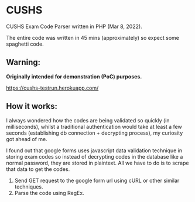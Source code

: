 # CUSHS
CUSHS Exam Code Parser written in PHP (Mar 8, 2022). 

The entire code was written in 45 mins (approximately) so expect some spaghetti code.

## Warning:

**Originally intended for demonstration (PoC) purposes.**

https://cushs-testrun.herokuapp.com/


## How it works: 
I always wondered how the codes are being validated so quickly (in milliseconds), whilst a traditional authentication would take at least a few seconds (establishing db connection + decrypting process), my curiosity got ahead of me.

I found out that google forms uses javascript data validation technique in storing exam codes so instead of decrypting codes in the database like a normal password, they are stored in plaintext. All we have to do is to scrape that data to get the codes.

1. Send GET request to the google form url using cURL or other similar techniques.
2. Parse the code using RegEx.
